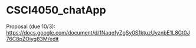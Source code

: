 # CSCI4050_chatApp

Proposal (due 10/3):
https://docs.google.com/document/d/1NaqefyZgSy0S1ktuzUyznbE1L8Gt0J76C8pZOiyg83M/edit
